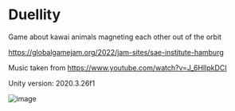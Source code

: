 # Duellity

Game about kawai animals magneting each other out of the orbit

https://globalgamejam.org/2022/jam-sites/sae-institute-hamburg

Music taken from https://www.youtube.com/watch?v=J_6HIlpkDCI

Unity version: 2020.3.26f1

![image](https://user-images.githubusercontent.com/16963076/151710052-c1726b3e-23f2-4814-9dff-383ec5de9b3e.png)
